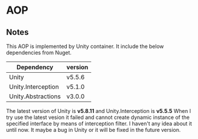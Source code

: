 # AOP

## Notes

This AOP is implemented by Unity container.
It include the below dependencies from Nuget.

 | Dependency         | version |
 | ------------------ | ------- |
 | Unity              | v5.5.6  |
 | Unity.Interception | v5.1.0  |
 | Unity.Abstractions | v3.0.0  |

The latest version of Unity is **v5.8.11** and Unity.Interception is **v5.5.5**
When I try use the latest vesion it failed and cannot create dynamic instance of the specified interface by means of interception filter.
I haven't any idea about it until now. It maybe a bug in Unity or it will be fixed in the future version.